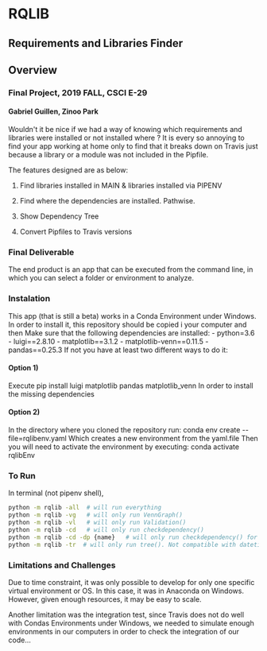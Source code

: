 # RQLIB
## Requirements and Libraries Finder
## Overview
### Final Project, 2019 FALL, CSCI E-29
#### Gabriel Guillen, Zinoo Park

Wouldn't it be nice if we had a way of knowing which requirements and libraries were installed or not installed where ?
It is every so annoying to find your app working at home only to find that it breaks down on Travis just because
a library or a module was not included in the Pipfile.

The features designed are as below:

1. Find libraries installed in MAIN & libraries installed via PIPENV

2. Find where the dependencies are installed. Pathwise.

3. Show Dependency Tree

4. Convert Pipfiles to Travis versions

### Final Deliverable

The end product is an app that can be executed from the command line, in which you can select a folder or environment
to analyze.

### Instalation
This app (that is still a beta) works in a Conda Environment under Windows.
In order to install it, this repository should be copied i your computer and then 
Make sure that the following dependencies are installed: 
    - python=3.6
    - luigi==2.8.10
    - matplotlib==3.1.2
    - matplotlib-venn==0.11.5
    - pandas==0.25.3
If not you have at least two different ways to do it:

#### Option 1)
Execute 
pip install luigi matplotlib pandas matplotlib_venn
In order to install the missing dependencies

#### Option 2)
In the directory where you cloned the repository run:
conda env create --file=rqlibenv.yaml
Which creates a new environment from the yaml.file
Then you will need to activate the environment by executing:
conda activate rqlibEnv



### To Run
In terminal (not pipenv shell),
```bash
python -m rqlib -all  # will run everything
python -m rqlib -vg   # will only run VennGraph()
python -m rqlib -vl   # will only run Validation()
python -m rqlib -cd   # will only run checkdependency()
python -m rqlib -cd -dp {name}   # will only run checkdependency() for a dependency
python -m rqlib -tr  # will only run tree(). Not compatible with datetime stamps.
```

### Limitations and Challenges

Due to time constraint, it was only possible to develop for only one specific virtual environment or OS. In this case,
it was in Anaconda on Windows. However, given enough resources, it may be easy to scale.

Another limitation was the integration test, since Travis does not do well with Condas Environments under Windows, we needed to simulate enough environments in our computers in order to check the integration of our code...


